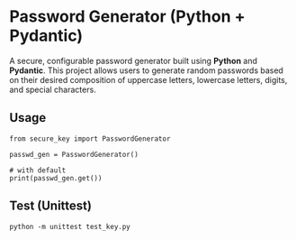 # Password Generator (Python + Pydantic)

A secure, configurable password generator built using **Python** and **Pydantic**. This project allows users to generate random passwords based on their desired composition of uppercase letters, lowercase letters, digits, and special characters.

## Usage 

```
from secure_key import PasswordGenerator

passwd_gen = PasswordGenerator()

# with default
print(passwd_gen.get())

```

## Test (Unittest)

``` python -m unittest test_key.py ```


